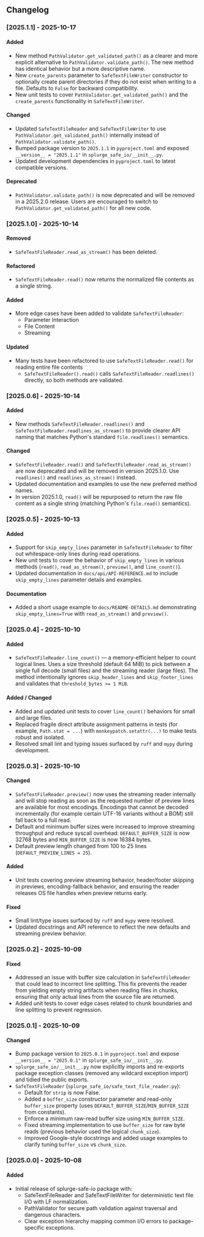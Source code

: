 ## Changelog

###  [2025.1.1] - 2025-10-17

#### Added
- New method `PathValidator.get_validated_path()` as a clearer and more explicit alternative to `PathValidator.validate_path()`. The new method has identical behavior but a more descriptive name.
- New `create_parents` parameter to `SafeTextFileWriter` constructor to optionally create parent directories if they do not exist when writing to a file. Defaults to `False` for backward compatibility.
- New unit tests to cover `PathValidator.get_validated_path()` and the `create_parents` functionality in `SafeTextFileWriter`.

#### Changed
- Updated `SafeTextFileReader` and `SafeTextFileWriter` to use `PathValidator.get_validated_path()` internally instead of `PathValidator.validate_path()`.
- Bumped package version to `2025.1.1` in `pyproject.toml` and exposed `__version__ = "2025.1.1"` in `splurge_safe_io/__init__.py`.
- Updated development dependencies in `pyproject.toml` to latest compatible versions.

#### Deprecated
- `PathValidator.validate_path()` is now deprecated and will be removed in a 2025.2.0 release. Users are encouraged to switch to `PathValidator.get_validated_path()` for all new code.

### [2025.1.0] - 2025-10-14

#### Removed
- `SafeTextFileReader.read_as_stream()` has been deleted.

#### Refactored
- `SafeTextFileReader.read()` now returns the normalized file contents as a single string.

#### Added
- More edge cases have been added to validate `SafeTextFileReader`:
   - Parameter Interaction
   - File Content
   - Streaming

#### Updated
- Many tests have been refactored to use `SafeTextFileReader.read()` for reading entire file contents
   - `SafeTextFileReader().read()` calls `SafeTextFileReader.readlines()` directly, so both methods are validated.

### [2025.0.6] - 2025-10-14

#### Added
- New methods `SafeTextFileReader.readlines()` and `SafeTextFileReader.readlines_as_stream()` to provide clearer API naming that matches Python's standard `file.readlines()` semantics.

#### Changed
- `SafeTextFileReader.read()` and `SafeTextFileReader.read_as_stream()` are now deprecated and will be removed in version 2025.1.0. Use `readlines()` and `readlines_as_stream()` instead.
- Updated documentation and examples to use the new preferred method names.
- In version 2025.1.0, `read()` will be repurposed to return the raw file content as a single string (matching Python's `file.read()` semantics).


### [2025.0.5] - 2025-10-13

#### Added
- Support for `skip_empty_lines` parameter in `SafeTextFileReader` to filter out whitespace-only lines during read operations.
- New unit tests to cover the behavior of `skip_empty_lines` in various methods (`read()`, `read_as_stream()`, `preview()`, and `line_count()`).
- Updated documentation in `docs/api/API-REFERENCE.md` to include `skip_empty_lines` parameter details and examples.

#### Documentation
- Added a short usage example to `docs/README-DETAILS.md` demonstrating `skip_empty_lines=True` with `read_as_stream()` and `preview()`.



### [2025.0.4] - 2025-10-10

#### Added
- `SafeTextFileReader.line_count()` — a memory-efficient helper to count logical lines. Uses a size threshold (default 64 MiB) to pick between a single full decode (small files) and the streaming reader (large files). The method intentionally ignores `skip_header_lines` and `skip_footer_lines` and validates that `threshold_bytes >= 1 MiB`.

#### Added / Changed
- Added and updated unit tests to cover `line_count()` behaviors for small and large files.
- Replaced fragile direct attribute assignment patterns in tests (for example, `Path.stat = ...`) with `monkeypatch.setattr(...)` to make tests robust and isolated.
- Resolved small lint and typing issues surfaced by `ruff` and `mypy` during development.


### [2025.0.3] - 2025-10-10
#### Changed
- `SafeTextFileReader.preview()` now uses the streaming reader internally and will stop reading as soon as the requested number of preview lines are available for most encodings. Encodings that cannot be decoded incrementally (for example certain UTF-16 variants without a BOM) still fall back to a full read.
- Default and minimum buffer sizes were increased to improve streaming throughput and reduce syscall overhead: `DEFAULT_BUFFER_SIZE` is now 32768 bytes and `MIN_BUFFER_SIZE` is now 16384 bytes.
- Default preview length changed from 100 to 25 lines (`DEFAULT_PREVIEW_LINES = 25`).

#### Added
- Unit tests covering preview streaming behavior, header/footer skipping in previews, encoding-fallback behavior, and ensuring the reader releases OS file handles when preview returns early.

#### Fixed
- Small lint/type issues surfaced by `ruff` and `mypy` were resolved.
- Updated docstrings and API reference to reflect the new defaults and streaming preview behavior.


### [2025.0.2] - 2025-10-09
#### Fixed
- Addressed an issue with buffer size calculation in `SafeTextFileReader` that could lead to incorrect line splitting. This fix prevents the reader from yielding empty string artifacts when reading files in chunks, ensuring that only actual lines from the source file are returned.
- Added unit tests to cover edge cases related to chunk boundaries and line splitting to prevent regression.


### [2025.0.1] - 2025-10-09
#### Changed
- Bump package version to `2025.0.1` in `pyproject.toml` and expose `__version__ = "2025.0.1"` in `splurge_safe_io/__init__.py`.
- `splurge_safe_io/__init__.py` now explicitly imports and re-exports package exception classes (removed any wildcard exception import) and tidied the public exports.
- `SafeTextFileReader` (`splurge_safe_io/safe_text_file_reader.py`):
    - Default for `strip` is now False.
    - Added a `buffer_size` constructor parameter and read-only `buffer_size` property (uses `DEFAULT_BUFFER_SIZE`/`MIN_BUFFER_SIZE` from constants).
    - Enforce a minimum raw-read buffer size using `MIN_BUFFER_SIZE`.
    - Fixed streaming implementation to use `buffer_size` for raw byte reads (previous behavior used the logical `chunk_size`).
    - Improved Google-style docstrings and added usage examples to clarify tuning `buffer_size` vs `chunk_size`.


### [2025.0.0] - 2025-10-08
#### Added
- Initial release of splurge-safe-io package with:
    - SafeTextFileReader and SafeTextFileWriter for deterministic text file I/O with LF normalization.
    - PathValidator for secure path validation against traversal and dangerous characters.
    - Clear exception hierarchy mapping common I/O errors to package-specific exceptions.